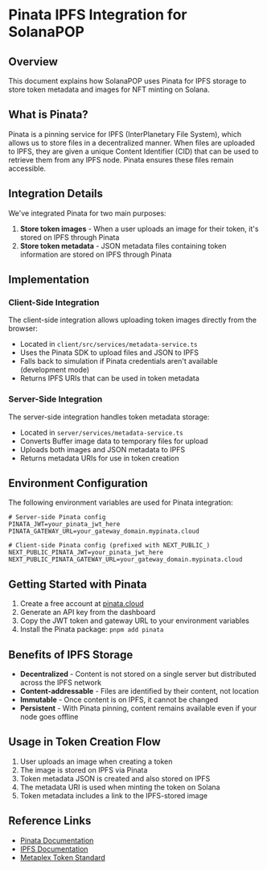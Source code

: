 # Pinata IPFS Integration for SolanaPOP

## Overview

This document explains how SolanaPOP uses Pinata for IPFS storage to store token metadata and images for NFT minting on Solana.

## What is Pinata?

Pinata is a pinning service for IPFS (InterPlanetary File System), which allows us to store files in a decentralized manner. When files are uploaded to IPFS, they are given a unique Content Identifier (CID) that can be used to retrieve them from any IPFS node. Pinata ensures these files remain accessible.

## Integration Details

We've integrated Pinata for two main purposes:

1. **Store token images** - When a user uploads an image for their token, it's stored on IPFS through Pinata
2. **Store token metadata** - JSON metadata files containing token information are stored on IPFS through Pinata

## Implementation

### Client-Side Integration

The client-side integration allows uploading token images directly from the browser:

- Located in `client/src/services/metadata-service.ts`
- Uses the Pinata SDK to upload files and JSON to IPFS
- Falls back to simulation if Pinata credentials aren't available (development mode)
- Returns IPFS URIs that can be used in token metadata

### Server-Side Integration

The server-side integration handles token metadata storage:

- Located in `server/services/metadata-service.ts`
- Converts Buffer image data to temporary files for upload
- Uploads both images and JSON metadata to IPFS
- Returns metadata URIs for use in token creation

## Environment Configuration

The following environment variables are used for Pinata integration:

```
# Server-side Pinata config
PINATA_JWT=your_pinata_jwt_here
PINATA_GATEWAY_URL=your_gateway_domain.mypinata.cloud

# Client-side Pinata config (prefixed with NEXT_PUBLIC_)
NEXT_PUBLIC_PINATA_JWT=your_pinata_jwt_here
NEXT_PUBLIC_PINATA_GATEWAY_URL=your_gateway_domain.mypinata.cloud
```

## Getting Started with Pinata

1. Create a free account at [pinata.cloud](https://www.pinata.cloud/)
2. Generate an API key from the dashboard
3. Copy the JWT token and gateway URL to your environment variables
4. Install the Pinata package: `pnpm add pinata`

## Benefits of IPFS Storage

- **Decentralized** - Content is not stored on a single server but distributed across the IPFS network
- **Content-addressable** - Files are identified by their content, not location
- **Immutable** - Once content is on IPFS, it cannot be changed
- **Persistent** - With Pinata pinning, content remains available even if your node goes offline

## Usage in Token Creation Flow

1. User uploads an image when creating a token
2. The image is stored on IPFS via Pinata
3. Token metadata JSON is created and also stored on IPFS
4. The metadata URI is used when minting the token on Solana
5. Token metadata includes a link to the IPFS-stored image

## Reference Links

- [Pinata Documentation](https://docs.pinata.cloud/)
- [IPFS Documentation](https://docs.ipfs.tech/)
- [Metaplex Token Standard](https://docs.metaplex.com/programs/token-metadata/overview) 